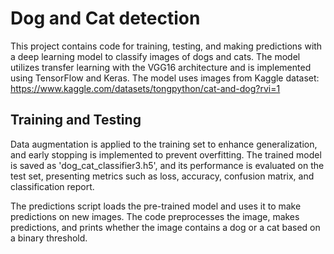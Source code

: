 # Dog and Cat detection

This project contains code for training, testing, and making predictions with a deep learning model to classify images of dogs and cats. The model utilizes transfer learning with the VGG16 architecture and is implemented using TensorFlow and Keras. The model uses images from Kaggle dataset: https://www.kaggle.com/datasets/tongpython/cat-and-dog?rvi=1 

## Training and Testing
Data augmentation is applied to the training set to enhance generalization, and early stopping is implemented to prevent overfitting. The trained model is saved as 'dog_cat_classifier3.h5', and its performance is evaluated on the test set, presenting metrics such as loss, accuracy, confusion matrix, and classification report. 

The predictions script loads the pre-trained model and uses it to make predictions on new images. The code preprocesses the image, makes predictions, and prints whether the image contains a dog or a cat based on a binary threshold.
